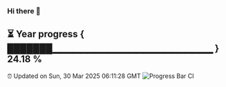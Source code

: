 ### Hi there 👋
⏳ Year progress { ███████▁▁▁▁▁▁▁▁▁▁▁▁▁▁▁▁▁▁▁▁▁▁▁ } 24.18 %
---
⏰ Updated on Sun, 30 Mar 2025 06:11:28 GMT
![Progress Bar CI](https://github.com/Moyi321/Moyi321/workflows/Progress%20Bar%20CI/badge.svg)
